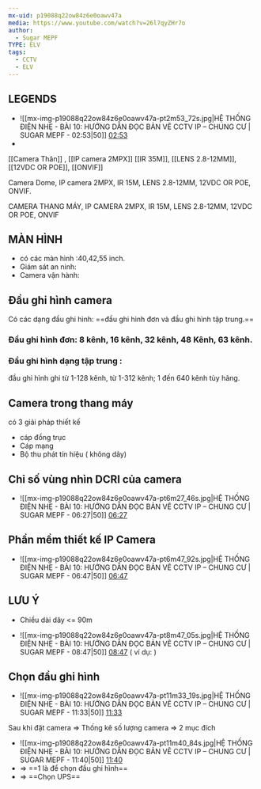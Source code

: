 ```yaml
---
mx-uid: p19088q22ow84z6e0oawv47a
media: https://www.youtube.com/watch?v=26l7qyZHr7o
author:
  - Sugar MEPF
TYPE: ELV
tags:
  - CCTV
  - ELV
---
```

## LEGENDS
- ![[mx-img-p19088q22ow84z6e0oawv47a-pt2m53_72s.jpg|HỆ THỐNG ĐIỆN NHẸ - BÀI 10: HƯỚNG DẪN ĐỌC BẢN VẼ CCTV IP – CHUNG CƯ  | SUGAR MEPF - 02:53|50]] [02:53](https://www.youtube.com/watch?v=26l7qyZHr7o#t=02:53.72) 
-
 [[Camera Thân]] , [[IP camera 2MPX]] [[IR 35M]], [[LENS 2.8-12MM]], [[12VDC OR POE]], [[ONVIF]]

Camera Dome, IP camera 2MPX, IR 15M, LENS 2.8-12MM, 12VDC OR POE, ONVIF.


CAMERA THANG MÁY, IP CAMERA 2MPX, IR 15M, LENS 2.8-12MM, 12VDC OR POE, ONVIF

## MÀN HÌNH

- có các màn hình :40,42,55 inch.
- Giám sát an ninh: 
- Camera vận hành: 
## Đầu ghi hình camera

 Có các dạng đầu ghi hình: ==đầu ghi hình đơn và đầu ghi hình tập trung.==
### Đầu ghi hình đơn: 8 kênh, 16 kênh, 32 kênh, 48 Kênh, 63 kênh.

### Đầu ghi hình dạng tập trung :
đầu ghi hình ghi từ 1-128 kênh, từ 1-312 kênh; 1 đến 640 kênh tùy hãng.

## Camera trong thang máy
có 3 giải pháp thiết kế
- cáp đồng trục
- Cáp mạng
- Bộ thu phát tín hiệu ( không dây)

## Chỉ số vùng nhìn DCRI của camera
- ![[mx-img-p19088q22ow84z6e0oawv47a-pt6m27_46s.jpg|HỆ THỐNG ĐIỆN NHẸ - BÀI 10: HƯỚNG DẪN ĐỌC BẢN VẼ CCTV IP – CHUNG CƯ  | SUGAR MEPF - 06:27|50]] [06:27](https://www.youtube.com/watch?v=26l7qyZHr7o#t=06:27.46) 
## Phần mềm thiết kế IP Camera
- ![[mx-img-p19088q22ow84z6e0oawv47a-pt6m47_92s.jpg|HỆ THỐNG ĐIỆN NHẸ - BÀI 10: HƯỚNG DẪN ĐỌC BẢN VẼ CCTV IP – CHUNG CƯ  | SUGAR MEPF - 06:47|50]] [06:47](https://www.youtube.com/watch?v=26l7qyZHr7o#t=06:47.92) 

## LƯU Ý
- Chiều dài dây <= 90m

- ![[mx-img-p19088q22ow84z6e0oawv47a-pt8m47_05s.jpg|HỆ THỐNG ĐIỆN NHẸ - BÀI 10: HƯỚNG DẪN ĐỌC BẢN VẼ CCTV IP – CHUNG CƯ  | SUGAR MEPF - 08:47|50]] [08:47](https://www.youtube.com/watch?v=26l7qyZHr7o#t=08:47.05) 
 ( ví dụ: )

## Chọn đầu ghi hình

- ![[mx-img-p19088q22ow84z6e0oawv47a-pt11m33_19s.jpg|HỆ THỐNG ĐIỆN NHẸ - BÀI 10: HƯỚNG DẪN ĐỌC BẢN VẼ CCTV IP – CHUNG CƯ  | SUGAR MEPF - 11:33|50]] [11:33](https://www.youtube.com/watch?v=26l7qyZHr7o#t=11:33.19) 


Sau khi đặt camera => Thống kê số lượng camera => 2 mục đích
- ![[mx-img-p19088q22ow84z6e0oawv47a-pt11m40_84s.jpg|HỆ THỐNG ĐIỆN NHẸ - BÀI 10: HƯỚNG DẪN ĐỌC BẢN VẼ CCTV IP – CHUNG CƯ  | SUGAR MEPF - 11:40|50]] [11:40](https://www.youtube.com/watch?v=26l7qyZHr7o#t=11:40.84) 
- => ==1 là để chọn đầu ghi hình==
- => ==Chọn UPS==
